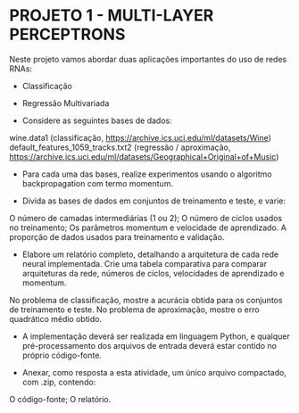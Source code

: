 # PROJETO 1 - MULTI-LAYER PERCEPTRONS

Neste projeto vamos abordar duas aplicações importantes do uso de redes RNAs:

- Classificação

- Regressão Multivariada

- Considere as seguintes bases de dados:

wine.data1 (classificação, https://archive.ics.uci.edu/ml/datasets/Wine)
default_features_1059_tracks.txt2 (regressão / aproximação, https://archive.ics.uci.edu/ml/datasets/Geographical+Original+of+Music)
- Para cada uma das bases, realize experimentos usando o algoritmo backpropagation com termo momentum.

- Divida as bases de dados em conjuntos de treinamento e teste, e varie:

O número de camadas intermediárias (1 ou 2);
O número de ciclos usados no treinamento;
Os parâmetros momentum e velocidade de aprendizado.
A proporção de dados usados para treinamento e validação.
- Elabore um relatório completo, detalhando a arquitetura de cada rede neural implementada. Crie uma tabela comparativa para comparar arquiteturas da rede, números de ciclos, velocidades de aprendizado e momentum.

No problema de classificação, mostre a acurácia obtida para os conjuntos de treinamento e teste.
No problema de aproximação, mostre o erro quadrático médio obtido.
- A implementação deverá ser realizada em linguagem Python, e qualquer pré-processamento dos arquivos de entrada deverá estar contido no próprio código-fonte.

- Anexar, como resposta a esta atividade, um único arquivo compactado, com .zip, contendo:

O código-fonte;
O relatório.
